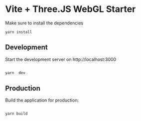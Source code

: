 # Vite + Three.JS WebGL Starter

Make sure to install the dependencies

    yarn install

## Development

Start the development server on http://localhost:3000

```bash

yarn  dev

```

## Production

Build the application for production:

```bash

yarn build

```
